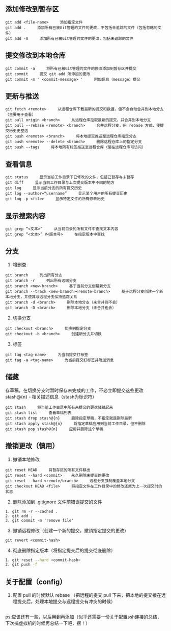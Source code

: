 ## 添加修改到暂存区
```
git add <file-name>     添加指定文件
git add .     添加所有已被Git管理的文件的更改，不包括未追踪的文件（包括忽略的文件）
git add -A     添加所有已被Git管理的文件的更改，包括未追踪的文件
```

## 提交修改到本地仓库
```
git commit -a     将所有已被Git管理的文件的修改添加到暂存区并提交
git commit     提交 git add 所添加的更改
git commit -m ' <commit-message> '     附加信息（message）提交
```

## 更新与推送
```
git fetch <remote>     从远程仓库下载最新的提交和数据，但不会自动合并到本地分支（主要用于查看）
git pull origin <branch>     从远程仓库拉取最新的提交，并合并到本地分支
git pull --rebase <remote> <branch>     合并远程分支，用 rebase 方式，使提交历史更整洁
git push <remote> <branch>     将本地提交推送至远程仓库指定分支
git push <remote> --delete <branch>     删除远程仓库上的指定分支
git push --tags     将本地所有标签推送至远程仓库（使在远程仓库可访问）
```

## 查看信息
```
git status     显示当前工作目录下已修改的文件，包括已暂存与未暂存
git diff     显示当前工作目录与上次提交版本中不同的地方
git log     显示当前分支的所有提交历史
git log --author=“username”     显示某个用户的所有提交历史
git log -p <file>     显示特定文件的所有修改历史
```

## 显示搜索内容
```
git grep “<文本>”     从当前目录的所有文件中查找文本内容
git grep “<文本>” V<版本号>     在指定版本中查找
```

## 分支
1. 增删查
```
git branch     列出所有分支
git branch -r     列出所有远端分支
git branch <new-branch>     基于当前分支创建新分支
git branch --track <new-branch><remote-branch>     基于远程分支创建一个新本地分支，并使其与远程分支保持追踪关系
git branch -d <branch>     删除本地分支（未合并则不会）
git branch -D <branch>     删除本地分支（未合并也会）
```
2. 切换分支
```
git checkout <branch>     切换到指定分支
git checkout -b <branch>     创建新分支并切换
```
3. 标签
```
git tag <tag-name>     为当前提交打标签
git tag -a <tag-name>     为当前提交打标签并附加消息
```

## 储藏
存草稿，在切换分支时暂时保存未完成的工作，不必立即提交这些更改
stash@{n} - 相关描述信息（stash为标识符）
```
git stash     将当前工作目录中所有未提交的更改储藏起来
git stash list     查看草稿列表
git stash drop stash@{n}     删除指定草稿，不指定就是删除最新
git stash apply stash@{n}     将指定草稿应用到当前工作目录，但不删除
git stash pop stash@{n}     应用并删除这个草稿
```

## 撤销更改（慎用）
1. 撤销本地修改
```
git reset HEAD     将暂存区的所有文件移出
git reset --hard <commit>    永久删除未提交的更改
git reset --hard <remote/branch>     远程分支强制覆盖本地分支
git checkout HEAD <file>     将指定文件在工作目录中的修改还原为上一次提交时的状态
```
2. 删除添加到 .gitignore 文件前错误提交的文件
```
1. git rm -r --cached .
2. git add .
3. git commit -m 'remove file'
```
3. 撤销远程修改（创建一个新的提交，撤销指定提交的更改）
```
git revert <commit-hash>
```
4. 彻底删除指定版本（将指定提交后的提交彻底删除）
```sh
1. git reset --hard <commit-hash>
2. git push -f
```

## 关于配置（config）
1. 配置 pull 的时候默认 rebase （把远程的提交 pull 下来，把本地的提交接在远程提交后，处理本地提交与远程提交有冲突的时候）
```sh

```


ps:应该还有一些，以后用到再添加（似乎还需要一份关于配置ssh连接的总结，下次搞虚拟机的时候再总结一下吧，摆！）
